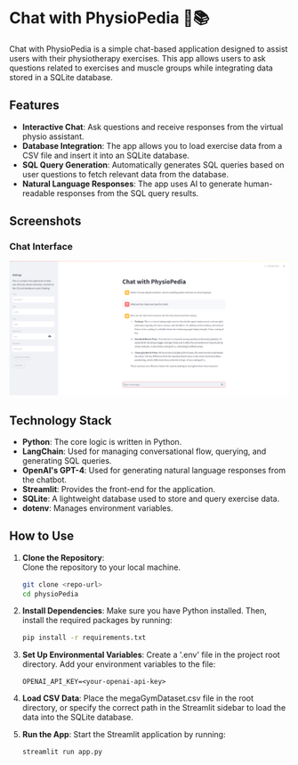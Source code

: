 # Chat with PhysioPedia 💪📚

Chat with PhysioPedia is a simple chat-based application designed to assist users with their physiotherapy exercises. This app allows users to ask questions related to exercises and muscle groups while integrating data stored in a SQLite database.

## Features

- **Interactive Chat**: Ask questions and receive responses from the virtual physio assistant.
- **Database Integration**: The app allows you to load exercise data from a CSV file and insert it into an SQLite database.
- **SQL Query Generation**: Automatically generates SQL queries based on user questions to fetch relevant data from the database.
- **Natural Language Responses**: The app uses AI to generate human-readable responses from the SQL query results.

## Screenshots

### Chat Interface
![Chat Interface Screenshot](./PhysioPedia.png)

## Technology Stack

- **Python**: The core logic is written in Python.
- **LangChain**: Used for managing conversational flow, querying, and generating SQL queries.
- **OpenAI's GPT-4**: Used for generating natural language responses from the chatbot.
- **Streamlit**: Provides the front-end for the application.
- **SQLite**: A lightweight database used to store and query exercise data.
- **dotenv**: Manages environment variables.

## How to Use

1. **Clone the Repository**:  
   Clone the repository to your local machine.

   ```bash
   git clone <repo-url>
   cd physioPedia

2. **Install Dependencies**:
    Make sure you have Python installed. Then, install the required packages by running:
    
    ```bash
    pip install -r requirements.txt

3. **Set Up Environmental Variables**:
    Create a '.env' file in the project root directory. Add your environment variables to the file:

    ```env
    OPENAI_API_KEY=<your-openai-api-key>

4. **Load CSV Data**:
    Place the megaGymDataset.csv file in the root directory, or specify the correct path in the Streamlit sidebar to load the data into the SQLite database.

5. **Run the App**:
    Start the Streamlit application by running:

     ```bash
     streamlit run app.py
